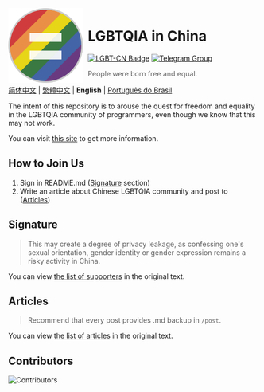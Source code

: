<img width="150" height="150" align="left" style="float: left; margin: 0 10px 0 0;" alt="LGBT-CN logo" src="https://github.com/LGBT-CN/logo/raw/master/v2/logo.svg">

# LGBTQIA in China

[![LGBT-CN Badge](https://img.shields.io/badge/Support-LGBTQIA-FF0000?style=flat-square)](https://git.io/JfJiO)
[![Telegram Group](https://img.shields.io/badge/Telegram-LGBTCN-FFA500.svg?style=flat-square)](https://t.me/LGBTCN)
> People were born free and equal.

[简体中文](./../README.md) | [繁體中文](./zh-TW.md) | **English** | [Português do Brasil](./pt-BR.md)

The intent of this repository is to arouse the quest for freedom and equality in the LGBTQIA community of programmers, even though we know that this may not work.

You can visit [this site](https://lgbt-cn.org/page/en.html) to get more information.

## How to Join Us

1. Sign in README.md ([Signature](./README.md#署名) section)
2. Write an article about Chinese LGBTQIA community and post to ([Articles](./README.md#文章))

## Signature

> This may create a degree of privacy leakage, as confessing one's sexual orientation, gender identity or gender expression remains a risky activity in China.

You can view [the list of supporters](./README.md#署名) in the original text.

## Articles

> Recommend that every post provides .md backup in `/post`.

You can view [the list of articles](./README.md#文章) in the original text.

## Contributors

![Contributors](https://contrib.rocks/image?repo=LGBT-CN/LGBTQIA-In-China)
